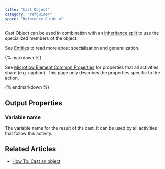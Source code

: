 ```yaml
---
title: "Cast Object"
category: "refguide4"
space: "Reference Guide 4"
---
```

Cast Object can be used in combination with an [inheritance split](inheritance-split) to use the specialized members of the object.

See [Entities](entities) to read more about specialization and generalization.

<div class="alert alert-info">{% markdown %}

See [Microflow Element Common Properties](microflow-element-common-properties) for properties that all activities share (e.g. caption). This page only describes the properties specific to the action.

{% endmarkdown %}</div>

## Output Properties

### Variable name

The variable name for the result of the cast. It can be used by all activities that follow this activity.

## Related Articles

*   [How To: Cast an object](https://world.mendix.com/display/howto25/Cast+an+object)